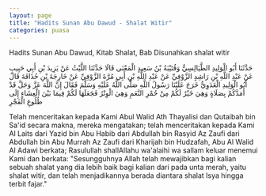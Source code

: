 ```yaml
---
layout: page
title: "Hadits Sunan Abu Dawud - Shalat Witir"
categories: puasa
---
```


Hadits Sunan Abu Dawud, Kitab Shalat, Bab Disunahkan shalat witir

<p class="arab">
حَدَّثَنَا أَبُو الْوَلِيدِ الطَّيَالِسِيُّ وَقُتَيْبَةُ بْنُ سَعِيدٍ الْمَعْنَى قَالَا حَدَّثَنَا اللَّيْثُ عَنْ يَزِيدَ بْنِ أَبِي حَبِيبٍ عَنْ عَبْدِ اللَّهِ بْنِ رَاشِدٍ الزَّوْفِيِّ عَنْ عَبْدِ اللَّهِ بْنِ أَبِي مُرَّةَ الزَّوْفِيِّ عَنْ خَارِجَةَ بْنِ حُذَافَةَ قَالَ أَبُو الْوَلِيدِ الْعَدَوِيُّ خَرَجَ عَلَيْنَا رَسُولُ اللَّهِ صَلَّى اللَّهُ عَلَيْهِ وَسَلَّمَ فَقَالَ إِنَّ اللَّهَ عَزَّ وَجَلَّ قَدْ أَمَدَّكُمْ بِصَلَاةٍ وَهِيَ خَيْرٌ لَكُمْ مِنْ حُمْرِ النَّعَمِ وَهِيَ الْوِتْرُ فَجَعَلَهَا لَكُمْ فِيمَا بَيْنَ الْعِشَاءِ إِلَى طُلُوعِ الْفَجْرِ
</p>

Telah menceritakan kepada Kami Abul Walid Ath Thayalisi dan Qutaibah bin Sa'id secara makna, mereka mengatakan; telah menceritakan kepada Kami Al Laits dari Yazid bin Abu Habib dari Abdullah bin Rasyid Az Zaufi dari Abdullah bin Abu Murrah Az Zaufi dari Kharijah bin Hudzafah, Abu Al Walid Al Adawi berkata; Rasulullah shallAllahu wa'alaihi wa sallam keluar menemui Kami dan berkata: "Sesungguhnya Allah telah mewajibkan bagi kalian sebuah shalat yang dia lebih baik bagi kalian dari pada unta merah, yaitu shalat witir, dan telah menjadikannya berada diantara shalat Isya hingga terbit fajar."

<!-- https://www.hadits.id/hadits/dawud/1208 -->